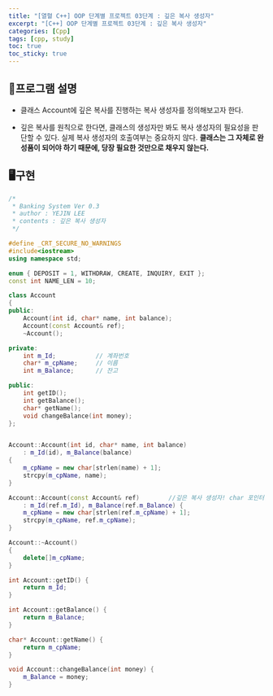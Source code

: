 ```yaml
---
title: "[열혈 C++] OOP 단계별 프로젝트 03단계 : 깊은 복사 생성자"
excerpt: "[C++] OOP 단계별 프로젝트 03단계 : 깊은 복사 생성자"
categories: [Cpp]
tags: [cpp, study]
toc: true
toc_sticky: true
---
```


## 🔭프로그램 설명

+ 클래스 Account에 깊은 복사를 진행하는 복사 생성자를 정의해보고자 한다.

+ 깊은 복사를 원칙으로 한다면, 클래스의 생성자만 봐도 복사 생성자의 필요성을 판단할 수 있다. 실제 복사 생성자의 호출여부는 중요하지 않다. **클래스는 그 자체로 완성품이 되어야 하기 때문에, 당장 필요한 것만으로 채우지 않는다.**

## 🖥️구현

```cpp
/*
 * Banking System Ver 0.3
 * author : YEJIN LEE
 * contents : 깊은 복사 생성자
 */

#define _CRT_SECURE_NO_WARNINGS
#include<iostream>
using namespace std;

enum { DEPOSIT = 1, WITHDRAW, CREATE, INQUIRY, EXIT };
const int NAME_LEN = 10;

class Account
{
public:
	Account(int id, char* name, int balance);
	Account(const Account& ref);
	~Account();

private:
	int m_Id;			// 계좌번호
	char* m_cpName;		// 이름
	int m_Balance;		// 잔고

public:
	int getID();
	int getBalance();
	char* getName();
	void changeBalance(int money);
};


Account::Account(int id, char* name, int balance) 
	: m_Id(id), m_Balance(balance)
{
	m_cpName = new char[strlen(name) + 1];
	strcpy(m_cpName, name);
}

Account::Account(const Account& ref)        //깊은 복사 생성자! char 포인터 형만 신경써서 해주면 된다
	: m_Id(ref.m_Id), m_Balance(ref.m_Balance) {
	m_cpName = new char[strlen(ref.m_cpName) + 1];
	strcpy(m_cpName, ref.m_cpName);
}

Account::~Account()
{
	delete[]m_cpName;
}

int Account::getID() {
	return m_Id;
}

int Account::getBalance() {
	return m_Balance;
}

char* Account::getName() {
	return m_cpName;
}

void Account::changeBalance(int money) {
	m_Balance = money;
}


```